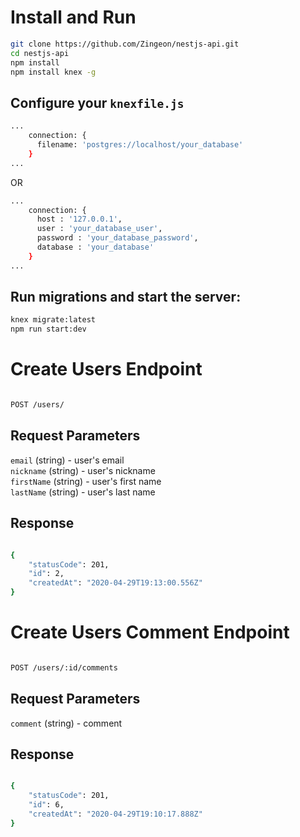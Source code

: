 # Install and Run

```sh
git clone https://github.com/Zingeon/nestjs-api.git
cd nestjs-api
npm install
npm install knex -g
```

## Configure your `knexfile.js`

```sh
...
    connection: {
      filename: 'postgres://localhost/your_database'
    }
...
```
OR
```sh
...
    connection: {
      host : '127.0.0.1',
      user : 'your_database_user',
      password : 'your_database_password',
      database : 'your_database'
    }
...
```
## Run migrations and start the server:
```sh
knex migrate:latest
npm run start:dev
```

# Create Users Endpoint

```sh

POST /users/

```
## Request Parameters

`email` (string) - user's email  <br/>
`nickname` (string) - user's nickname   <br/>
`firstName` (string) - user's first name <br/>
`lastName` (string) - user's last name

## Response

```sh

{
    "statusCode": 201,
    "id": 2,
    "createdAt": "2020-04-29T19:13:00.556Z"
}

```

# Create Users Comment Endpoint

```sh

POST /users/:id/comments

```
## Request Parameters

`comment` (string) - comment  <br/>

## Response

```sh

{
    "statusCode": 201,
    "id": 6,
    "createdAt": "2020-04-29T19:10:17.888Z"
}

```